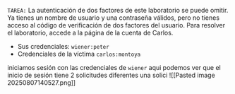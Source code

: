 `TAREA:` La autenticación de dos factores de este laboratorio se puede omitir. Ya tienes un nombre de usuario y una contraseña válidos, pero no tienes acceso al código de verificación de dos factores del usuario. Para resolver el laboratorio, accede a la página de la cuenta de Carlos.

- Sus credenciales: `wiener:peter`
- Credenciales de la víctima `carlos:montoya`

iniciamos sesión con las credenciales de `wiener` aqui podemos ver que el inicio de sesión tiene 2 solicitudes diferentes una solici
![[Pasted image 20250807140527.png]]